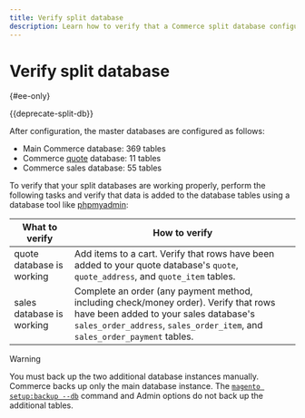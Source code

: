 ```yaml
---
title: Verify split database
description: Learn how to verify that a Commerce split database configuration is working properly.
---
```


# Verify split database

{#ee-only}

{{deprecate-split-db}}

After configuration, the master databases are configured as follows:

- Main Commerce database: 369 tables
- Commerce [quote](https://glossary.magento.com/quote) database: 11 tables
- Commerce sales database: 55 tables

To verify that your split databases are working properly, perform the following tasks and verify that data is added to the database tables using a database tool like [phpmyadmin](https://devdocs.magento.com/guides/v2.4/install-gde/prereq/optional.html#install-optional-phpmyadmin):

| What to verify | How to verify |
| -------------- | ------------- |
| quote database is working | Add items to a cart. Verify that rows have been added to your quote database's `quote`, `quote_address`, and `quote_item` tables. |
| sales database is working | Complete an order (any payment method, including check/money order). Verify that rows have been added to your sales database's `sales_order_address`, `sales_order_item`, and `sales_order_payment` tables. |

>[!WARNING]
>
>You must back up the two additional database instances manually. Commerce backs up only the main database instance. The [`magento setup:backup --db`](https://devdocs.magento.com/guides/v2.4/install-gde/install/cli/install-cli-backup.html) command and Admin options do not back up the additional tables.

